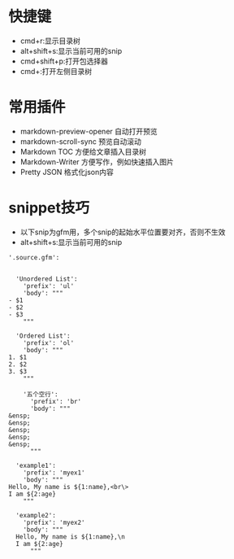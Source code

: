 
# 快捷键

- cmd+r:显示目录树
- alt+shift+s:显示当前可用的snip
- cmd+shift+p:打开包选择器
- cmd+\:打开左侧目录树

# 常用插件

- markdown-preview-opener 自动打开预览
- markdown-scroll-sync 预览自动滚动
- Markdown TOC 方便给文章插入目录树
- Markdown-Writer 方便写作，例如快速插入图片
- Pretty JSON 格式化json内容

# snippet技巧

- 以下snip为gfm用，多个snip的起始水平位置要对齐，否则不生效
- alt+shift+s:显示当前可用的snip

```
'.source.gfm':


  'Unordered List':
    'prefix': 'ul'
    'body': """
- $1
- $2
- $3
    """

  'Ordered List':
    'prefix': 'ol'
    'body': """
1. $1
2. $2
3. $3
    """

    '五个空行':
      'prefix': 'br'
      'body': """
&ensp;
&ensp;
&ensp;
&ensp;
&ensp;
      """

  'example1':
    'prefix': 'myex1'
    'body': """
Hello, My name is ${1:name},<br\>
I am ${2:age}
    """

  'example2':
    'prefix': 'myex2'
    'body': """
  Hello, My name is ${1:name},\n
  I am ${2:age}
      """
```
